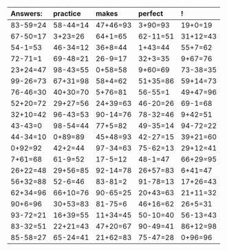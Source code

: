 | Answers: | practice | makes | perfect | ! |
| :--- | :--- | :--- | :--- | :--- |
| 83-59=24 | 58-44=14 | 47+46=93 | 3+90=93 | 19+0=19 | 
| 67-50=17 | 3+23=26 | 64+1=65 | 62-11=51 | 31+12=43 | 
| 54-1=53 | 46-34=12 | 36+8=44 | 1+43=44 | 55+7=62 | 
| 72-71=1 | 69-48=21 | 26-9=17 | 32+3=35 | 9+67=76 | 
| 23+24=47 | 98-43=55 | 0+58=58 | 9+60=69 | 73-38=35 | 
| 99-26=73 | 67+31=98 | 58+4=62 | 51+35=86 | 59+14=73 | 
| 76-46=30 | 40+30=70 | 5+76=81 | 56-55=1 | 49+47=96 | 
| 52+20=72 | 29+27=56 | 24+39=63 | 46-20=26 | 69-1=68 | 
| 32+10=42 | 96-43=53 | 90-14=76 | 78-32=46 | 9+42=51 | 
| 43-43=0 | 98-54=44 | 77+5=82 | 49-35=14 | 94-72=22 | 
| 44-34=10 | 0+89=89 | 45+48=93 | 42-27=15 | 39+21=60 | 
| 0+92=92 | 42+2=44 | 97-34=63 | 75-62=13 | 29+12=41 | 
| 7+61=68 | 61-9=52 | 17-5=12 | 48-1=47 | 66+29=95 | 
| 26+22=48 | 29+56=85 | 92-14=78 | 26+57=83 | 6+41=47 | 
| 56+32=88 | 52-6=46 | 83-81=2 | 91-78=13 | 17+26=43 | 
| 62+34=96 | 66+10=76 | 90-65=25 | 20+43=63 | 21+11=32 | 
| 90+6=96 | 30+53=83 | 81-75=6 | 46+16=62 | 26+5=31 | 
| 93-72=21 | 16+39=55 | 11+34=45 | 50-10=40 | 56-13=43 | 
| 83-32=51 | 22+21=43 | 47+20=67 | 90-49=41 | 86+12=98 | 
| 85-58=27 | 65-24=41 | 21+62=83 | 75-47=28 | 0+96=96 | 
